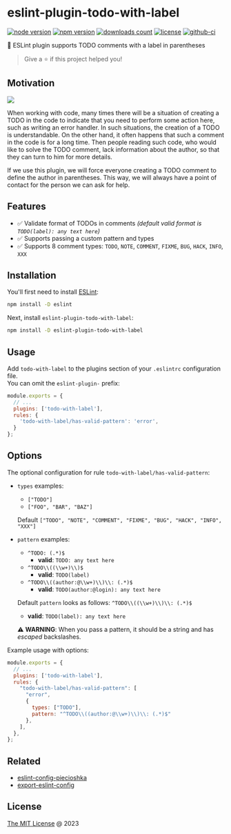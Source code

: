 # eslint-plugin-todo-with-label

[![node version](https://img.shields.io/node/v/eslint-plugin-todo-with-label.svg)](https://www.npmjs.com/package/eslint-plugin-todo-with-label)
[![npm version](https://badge.fury.io/js/eslint-plugin-todo-with-label.svg)](https://badge.fury.io/js/eslint-plugin-todo-with-label)
[![downloads count](https://img.shields.io/npm/dt/eslint-plugin-todo-with-label.svg)](https://www.npmjs.com/package/eslint-plugin-todo-with-label)
[![license](https://img.shields.io/npm/l/eslint-plugin-todo-with-label.svg)](https://www.npmjs.com/package/eslint-plugin-todo-with-label)
[![github-ci](https://github.com/piecioshka/eslint-plugin-todo-with-label/actions/workflows/testing.yml/badge.svg)](https://github.com/piecioshka/eslint-plugin-todo-with-label/actions/workflows/testing.yml)

🔨 ESLint plugin supports TODO comments with a label in parentheses

> Give a ⭐️ if this project helped you!

## Motivation

![](assets/screenshot.png)

When working with code, many times there will be a situation of creating a TODO
in the code to indicate that you need to perform some action here, such as writing an error handler.
In such situations, the creation of a TODO is understandable. On the other hand,
it often happens that such a comment in the code is for a long time.
Then people reading such code, who would like to solve the TODO comment,
lack information about the author, so that they can turn to him for more details.

If we use this plugin, we will force everyone creating a TODO comment to define the author in parentheses.
This way, we will always have a point of contact for the person we can ask for help.

## Features

- ✅ Validate format of TODOs in comments _(default valid format is `TODO(label): any text here`)_
- ✅ Supports passing a custom pattern and types
- ✅ Supports 8 comment types: `TODO`, `NOTE`, `COMMENT`, `FIXME`, `BUG`, `HACK`, `INFO`, `XXX`

## Installation

You'll first need to install [ESLint](https://eslint.org/):

```bash
npm install -D eslint
```

Next, install `eslint-plugin-todo-with-label`:

```bash
npm install -D eslint-plugin-todo-with-label
```

## Usage

Add `todo-with-label` to the plugins section of your `.eslintrc` configuration file.<br/>
You can omit the `eslint-plugin-` prefix:

```javascript
module.exports = {
  // ...
  plugins: ['todo-with-label'],
  rules: {
    'todo-with-label/has-valid-pattern': 'error',
  }
};
```

## Options

The optional configuration for rule `todo-with-label/has-valid-pattern`:

- `types` examples:
  - `["TODO"]`
  - `["FOO", "BAR", "BAZ"]`

  Default `["TODO", "NOTE", "COMMENT", "FIXME", "BUG", "HACK", "INFO", "XXX"]`

- `pattern` examples:
  - `^TODO: (.*)$`
    - **valid**: `TODO: any text here`
  - `^TODO\\((\\w+)\\)$`
    - **valid**: `TODO(label)`
  - `^TODO\\((author:@\\w+)\\)\\: (.*)$`
    - **valid**: `TODO(author:@login): any text here`

  Default `pattern` looks as follows: `^TODO\\((\\w+)\\)\\: (.*)$`
    - **valid**: `TODO(label): any text here`

  ⚠️ **WARNING**: When you pass a pattern, it should be a string and has _escaped_ backslashes.

Example usage with options:

```js
module.exports = {
  // ...
  plugins: ['todo-with-label'],
  rules: {
    "todo-with-label/has-valid-pattern": [
      "error",
      {
        types: ["TODO"],
        pattern: "^TODO\\((author:@\\w+)\\)\\: (.*)$"
      },
    ],
  },
};
```

## Related

* [eslint-config-piecioshka](https://github.com/piecioshka/eslint-config-piecioshka)
* [export-eslint-config](https://github.com/piecioshka/export-eslint-config)

## License

[The MIT License](https://piecioshka.mit-license.org) @ 2023
